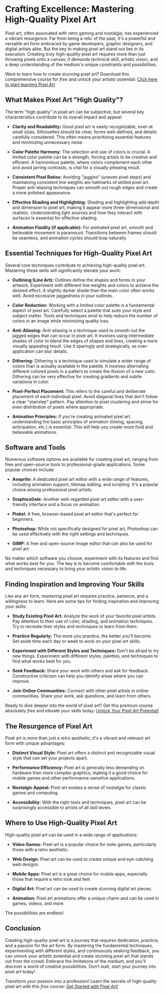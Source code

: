 # Crafting Excellence: Mastering High-Quality Pixel Art

Pixel art, often associated with retro gaming and nostalgia, has experienced a vibrant resurgence. Far from being a relic of the past, it's a powerful and versatile art form embraced by game developers, graphic designers, and digital artists alike. But the key to making pixel art stand out lies in its execution. Creating truly *high-quality* pixel art requires more than just throwing pixels onto a canvas; it demands technical skill, artistic vision, and a deep understanding of the medium's unique constraints and possibilities.

Want to learn how to create stunning pixel art? Download this comprehensive course for *free* and unlock your artistic potential: [Click here to start learning Pixel Art](https://udemywork.com/pixel-art-high-quality)

## What Makes Pixel Art "High Quality"?

The term "high quality" in pixel art can be subjective, but several key characteristics contribute to its overall impact and appeal:

*   **Clarity and Readability:** Good pixel art is easily recognizable, even at small sizes. Silhouettes should be clear, forms well-defined, and details carefully considered. This often means prioritizing essential features and minimizing unnecessary noise.

*   **Color Palette Harmony:** The selection and use of colors is crucial. A limited color palette can be a strength, forcing artists to be creative and efficient. A harmonious palette, where colors complement each other and avoid jarring contrasts, is vital for a visually pleasing result.

*   **Consistent Pixel Ratios:** Avoiding "jaggies" (uneven pixel steps) and maintaining consistent line weights are hallmarks of skilled pixel art. Proper anti-aliasing techniques can smooth out rough edges and create a more polished appearance.

*   **Effective Shading and Highlighting:** Shading and highlighting add depth and dimension to pixel art, making it appear more three-dimensional and realistic. Understanding light sources and how they interact with surfaces is essential for effective shading.

*   **Animation Fluidity (if applicable):** For animated pixel art, smooth and believable movement is paramount. Transitions between frames should be seamless, and animation cycles should loop naturally.

## Essential Techniques for High-Quality Pixel Art

Several core techniques contribute to achieving high-quality pixel art. Mastering these skills will significantly elevate your work:

*   **Outlining (Line Art):**  Outlines define the shapes and forms in your artwork. Experiment with different line weights and colors to achieve the desired effect.  A slightly darker shade than the main color often works well. Avoid excessive jaggedness in your outlines.

*   **Color Reduction:**  Working with a limited color palette is a fundamental aspect of pixel art.  Carefully select a palette that suits your style and subject matter.  Tools and techniques exist to help reduce the number of colors in an image while minimizing quality loss.

*   **Anti-Aliasing:**  Anti-aliasing is a technique used to smooth out the jagged edges that can occur in pixel art.  It involves using intermediate shades of color to blend the edges of shapes and lines, creating a more visually appealing result. Use it sparingly and strategically, as over-application can blur details.

*   **Dithering:**  Dithering is a technique used to simulate a wider range of colors than is actually available in the palette.  It involves alternating different colored pixels in a pattern to create the illusion of a new color. Dithering can be very effective for creating gradients and subtle variations in color.

*   **Pixel-Perfect Placement:** This refers to the careful and deliberate placement of each individual pixel. Avoid diagonal lines that don't follow a clear "stairstep" pattern.  Pay attention to pixel clustering and strive for even distribution of pixels where appropriate.

*   **Animation Principles:** If you're creating animated pixel art, understanding the basic principles of animation (timing, spacing, anticipation, etc.) is essential. This will help you create more fluid and believable animations.

## Software and Tools

Numerous software options are available for creating pixel art, ranging from free and open-source tools to professional-grade applications. Some popular choices include:

*   **Aseprite:** A dedicated pixel art editor with a wide range of features, including animation support, tilemap editing, and scripting. It's a popular choice among professional pixel artists.

*   **GraphicsGale:** Another well-regarded pixel art editor with a user-friendly interface and a focus on animation.

*   **Piskel:** A free, browser-based pixel art editor that's perfect for beginners.

*   **Photoshop:** While not specifically designed for pixel art, Photoshop can be used effectively with the right settings and techniques.

*   **GIMP:** A free and open-source image editor that can also be used for pixel art.

No matter which software you choose, experiment with its features and find what works best for you. The key is to become comfortable with the tools and techniques necessary to bring your artistic vision to life.

## Finding Inspiration and Improving Your Skills

Like any art form, mastering pixel art requires practice, patience, and a willingness to learn.  Here are some tips for finding inspiration and improving your skills:

*   **Study Existing Pixel Art:**  Analyze the work of your favorite pixel artists.  Pay attention to their use of color, shading, and animation techniques.  Try to recreate their styles and techniques to learn from them.

*   **Practice Regularly:**  The more you practice, the better you'll become.  Set aside time each day or week to work on your pixel art skills.

*   **Experiment with Different Styles and Techniques:**  Don't be afraid to try new things.  Experiment with different styles, palettes, and techniques to find what works best for you.

*   **Seek Feedback:**  Share your work with others and ask for feedback.  Constructive criticism can help you identify areas where you can improve.

*   **Join Online Communities:**  Connect with other pixel artists in online communities.  Share your work, ask questions, and learn from others.

Ready to dive deeper into the world of pixel art? Get this premium course absolutely *free* and elevate your skills today: [Unlock Your Pixel Art Potential!](https://udemywork.com/pixel-art-high-quality)

## The Resurgence of Pixel Art

Pixel art is more than just a retro aesthetic; it's a vibrant and relevant art form with unique advantages:

*   **Distinct Visual Style:**  Pixel art offers a distinct and recognizable visual style that can set your projects apart.

*   **Performance Efficiency:**  Pixel art is generally less demanding on hardware than more complex graphics, making it a good choice for mobile games and other performance-sensitive applications.

*   **Nostalgic Appeal:**  Pixel art evokes a sense of nostalgia for classic games and computing.

*   **Accessibility:** With the right tools and techniques, pixel art can be surprisingly accessible to artists of all skill levels.

## Where to Use High-Quality Pixel Art

High-quality pixel art can be used in a wide range of applications:

*   **Video Games:**  Pixel art is a popular choice for indie games, particularly those with a retro aesthetic.

*   **Web Design:**  Pixel art can be used to create unique and eye-catching web designs.

*   **Mobile Apps:**  Pixel art is a great choice for mobile apps, especially those that require a retro look and feel.

*   **Digital Art:**  Pixel art can be used to create stunning digital art pieces.

*   **Animation:** Pixel art animations offer a unique charm and can be used in games, videos, and more.

The possibilities are endless!

## Conclusion

Creating high-quality pixel art is a journey that requires dedication, practice, and a passion for the art form. By mastering the fundamental techniques, experimenting with different styles, and continuously seeking feedback, you can unlock your artistic potential and create stunning pixel art that stands out from the crowd. Embrace the limitations of the medium, and you'll discover a world of creative possibilities. Don't wait, start your journey into pixel art today!

Transform your passion into a profession! Learn the secrets of high-quality pixel art with this *free* course: [Get Started with Pixel Art!](https://udemywork.com/pixel-art-high-quality)
